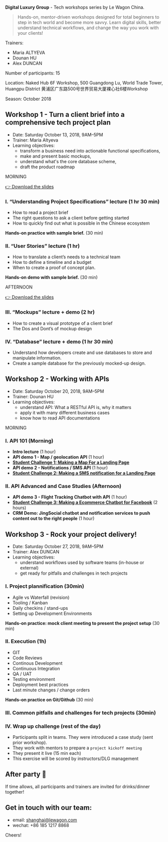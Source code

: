 **Digital Luxury Group** - Tech workshops series by Le Wagon China.

> Hands-on, mentor-driven workshops designed for total beginners to step in tech world and become more savvy. Learn digital skills, better understand technical workflows, and change the way you work with your clients!

Trainers:

- Maria ALTYEVA
- Dounan HU
- Alex DUNCAN

Number of participants: 15

Location: Naked Hub 6F Workshop, 500 Guangdong Lu, World Trade Tower, Huangpu District
黄浦区广东路500号世界贸易大厦裸心社6楼Workshop

Season: October 2018

## Workshop 1 - Turn a client brief into a comprehensive tech project plan

- Date: Saturday October 13, 2018, 9AM–5PM
- Trainer: Maria Altyeva
- Learning objectives:
	- transform a business need into actionable functional specifications,
	- make and present basic mockups,
	- understand what's the core database scheme,
	- draft the product roadmap

MORNING

[👉 Download the slides](https://github.com/tgenaitay/DLGtechseries/raw/master/DLG%20Day%201%20Part%201%20Business%20Plan.pdf)

### I. “Understanding Project Specifications” lecture (1 hr 30 min)

- How to read a project brief
- The right questions to ask a client before getting started
- How to quickly find out what is possible in the Chinese ecosystem

**Hands-on practice with sample brief.** (30 min)

### II. “User Stories” lecture (1 hr)

- How to translate a client’s needs to a technical team
- How to define a timeline and a budget
- When to create a proof of concept plan.

**Hands-on demo with sample brief.** (30 min)

AFTERNOON

[👉 Download the slides](https://github.com/tgenaitay/DLGtechseries/raw/master/DLG%20Day%201%20Part%202%20Mockup%20DB.pdf)

### III. “Mockups” lecture + demo (2 hr)

- How to create a visual prototype of a client brief
- The Dos and Dont’s of mockup design

### IV. “Database” lecture + demo (1 hr 30 min)

- Understand how developers create and use databases to store and manipulate information.
- Create a sample database for the previously mocked-up design.


## Workshop 2 - Working with APIs

- Date: Saturday October 20, 2018, 9AM–5PM
- Trainer: Dounan HU
- Learning objectives:
	- understand API: What a RESTful API is, why it matters
	- apply it with many different business cases
	- know how to read API documentations

MORNING

### I.  API 101 (Morning)

- **Intro lecture** (1 hour)
- **API demo 1 - Map / geolocation API** (1 hour)
- **[Student Challenge 1: Making a Map For a Landing Page](Challenge1.md)**
- **API demo 2 - Notifications / SMS API** (1 hour)
- **[Student Challenge 2: Making a SMS notification for a Landing Page](Challenge2.md)**

### II. API Advanced and Case Studies (Afternoon)

- **API demo 3 - Flight Tracking Chatbot with API** (1 hour)
- **[Student Challenge 3: Making a Ecommerce Chatbot for Facebook](Challenge3.md)** (2 hours)
- **CRM Demo: JingSocial chatbot and notification services to push content out to the right people** (1 hour)


## Workshop 3 - Rock your project delivery!

- Date: Saturday October 27, 2018, 9AM–5PM
- Trainer: Alex DUNCAN
- Learning objectives:
	- understand workflows used by software teams (in-house or external)
	- get ready for pitfalls and challenges in tech projects

### I. Project plannification (30min)

- Agile vs Waterfall (revision)
- Tooling / Kanban
- Daily checkins / stand-ups
- Setting up Development Environments

**Hands-on practice: mock client meeting to present the project setup** (30 min)

### II. Execution (1h)

- GIT
- Code Reviews
- Continous Development
- Continuous Integration
- QA / UAT
- Testing environment
- Deployment best practices
- Last minute changes / change orders

**Hands-on practice on Git/Github** (30 min)

### III. Common pitfalls and challenges for tech projects (30min)

### IV. Wrap up challenge (rest of the day)

- Participants split in teams. They were introduced a case study (sent prior workshop).
- They work with mentors to prepare a `project kickoff meeting`
- They present it live (15 min each)
- This exercise will be scored by instructors/DLG management


## After party 🎉

If time allows, all participants and trainers are invited for drinks/dinner together!


## Get in touch with our team:

- email: shanghai@lewagon.com
- wechat: +86 185 1217 8868

Cheers!
